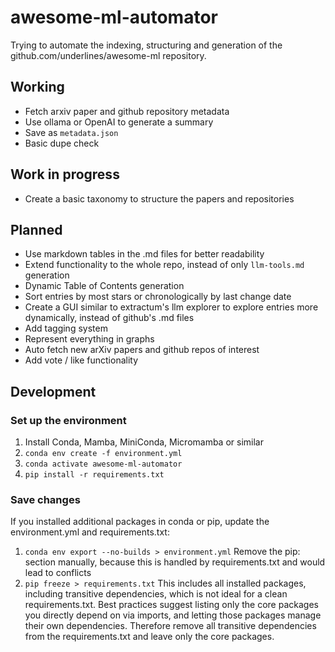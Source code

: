 # awesome-ml-automator

Trying to automate the indexing, structuring and generation of the github.com/underlines/awesome-ml repository.

## Working

- Fetch arxiv paper and github repository metadata
- Use ollama or OpenAI to generate a summary
- Save as `metadata.json`
- Basic dupe check

## Work in progress

- Create a basic taxonomy to structure the papers and repositories

## Planned

- Use markdown tables in the .md files for better readability
- Extend functionality to the whole repo, instead of only `llm-tools.md` generation
- Dynamic Table of Contents generation
- Sort entries by most stars or chronologically by last change date
- Create a GUI similar to extractum's llm explorer to explore entries more dynamically, instead of github's .md files
- Add tagging system
- Represent everything in graphs
- Auto fetch new arXiv papers and github repos of interest
- Add vote / like functionality

## Development

### Set up the environment
1. Install Conda, Mamba, MiniConda, Micromamba or similar
1. `conda env create -f environment.yml`
1. `conda activate awesome-ml-automator`
1. `pip install -r requirements.txt`

### Save changes
If you installed additional packages in conda or pip, update the environment.yml and requirements.txt:
1. `conda env export --no-builds > environment.yml`
   Remove the pip: section manually, because this is handled by requirements.txt and would lead to conflicts
1. `pip freeze > requirements.txt`
   This includes all installed packages, including transitive dependencies, which is not ideal for a clean requirements.txt.
   Best practices suggest listing only the core packages you directly depend on via imports, and letting those packages manage their own dependencies.
   Therefore remove all transitive dependencies from the requirements.txt and leave only the core packages.
